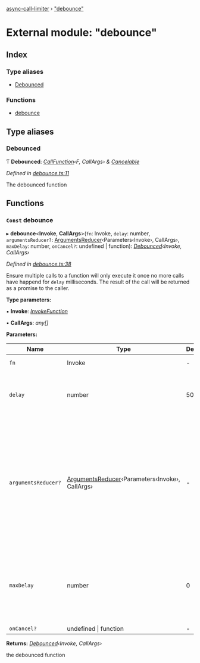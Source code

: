 [async-call-limiter](../README.md) › ["debounce"](_debounce_.md)

# External module: "debounce"

## Index

### Type aliases

* [Debounced](_debounce_.md#debounced)

### Functions

* [debounce](_debounce_.md#const-debounce)

## Type aliases

###  Debounced

Ƭ **Debounced**: *[CallFunction](_callreduce_.md#callfunction)‹F, CallArgs› & [Cancelable](../interfaces/_types_.cancelable.md)*

*Defined in [debounce.ts:11](https://github.com/SpudNyk/async-call-limiter/blob/a5b269b/src/debounce.ts#L11)*

The debounced function

## Functions

### `Const` debounce

▸ **debounce**<**Invoke**, **CallArgs**>(`fn`: Invoke, `delay`: number, `argumentsReducer?`: [ArgumentsReducer](../interfaces/_callreduce_.argumentsreducer.md)‹Parameters‹Invoke›, CallArgs›, `maxDelay`: number, `onCancel?`: undefined | function): *[Debounced](_debounce_.md#debounced)‹Invoke, CallArgs›*

*Defined in [debounce.ts:38](https://github.com/SpudNyk/async-call-limiter/blob/a5b269b/src/debounce.ts#L38)*

Ensure multiple calls to a function will only execute it once no more calls have happend for `delay` milliseconds.
The result of the call will be returned as a promise to the caller.

**Type parameters:**

▪ **Invoke**: *[InvokeFunction](../interfaces/_callreduce_.invokefunction.md)*

▪ **CallArgs**: *any[]*

**Parameters:**

Name | Type | Default | Description |
------ | ------ | ------ | ------ |
`fn` | Invoke | - | The function to debounce |
`delay` | number | 50 | The number of milliseconds on inactivity before the function will be called. |
`argumentsReducer?` | [ArgumentsReducer](../interfaces/_callreduce_.argumentsreducer.md)‹Parameters‹Invoke›, CallArgs› | - | Used to determine the arguments when `fn` is invoked. This will be called every time the debounced function is called. If not supplied the default implementation of only using the latest arguments will be used. |
`maxDelay` | number | 0 | The maximum number of milliseconds before the function will be called. If this is not 0 then the function will be called after the elapsed time. |
`onCancel?` | undefined &#124; function | - | - |

**Returns:** *[Debounced](_debounce_.md#debounced)‹Invoke, CallArgs›*

the debounced function
